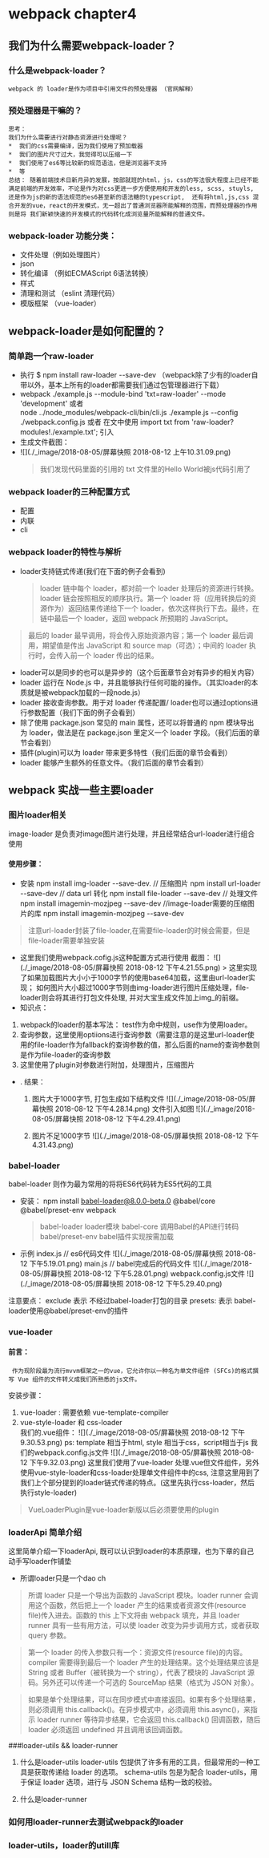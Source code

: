 # webpack chapter4
## 我们为什么需要webpack-loader？
###  什么是webpack-loader？
    webpack 的 loader是作为项目中引用文件的预处理器 （官网解释）
###  预处理器是干嘛的？
    
    思考：
    我们为什么需要进行对静态资源进行处理呢？
    *  我们的css需要编译，因为我们使用了预加载器
    *  我们的图片尺寸过大，我觉得可以压缩一下
    *  我们使用了es6等比较新的规范语法，但是浏览器不支持
    *  等
    总结： 随着前端技术日新月异的发展，按部就班的html，js，css的写法很大程度上已经不能满足前端的开发效率，不论是作为对css更进一步方便使用和开发的less, scss, stuyls, 还是作为js的新的语法规范的es6甚至新的语法糖的typescript,  还有将html,js,css 混合开发的vue，react的开发模式，无一超出了普通浏览器所能解释的范围，而预处理器的作用则是将 我们新颖快速的开发模式的代码转化成浏览量所能解释的普通文件。
###  webpack-loader 功能分类：
* 文件处理（例如处理图片）
* json  
* 转化编译 （例如ECMAScript 6语法转换）
* 样式 
* 清理和测试 （eslint 清理代码）
* 模版框架 （vue-loader）
##   webpack-loader是如何配置的？
### 简单跑一个raw-loader
* 执行 $ npm install raw-loader --save-dev   （webpack除了少有的loader自带以外，基本上所有的loader都需要我们通过包管理器进行下载）
* webpack ./example.js --module-bind 'txt=raw-loader'  --mode 'development'  或者  
    node ../node_modules/webpack-cli/bin/cli.js ./example.js --config ./webpack.config.js 或者
     在文中使用 import txt from 'raw-loader?modules!./example.txt'; 引入
* 生成文件截图：
* ![](./_image/2018-08-05/屏幕快照 2018-08-12 上午10.31.09.png)
   >  我们发现代码里面的引用的 txt 文件里的Hello World被js代码引用了
###  webpack loader的三种配置方式
*  配置
* 内联
* cli
###  webpack  loader的特性与解析
* loader支持链式传递(我们在下面的例子会看到)
    >  loader 链中每个 loader，都对前一个 loader 处理后的资源进行转换。loader 链会按照相反的顺序执行。第一个 loader 将（应用转换后的资源作为）返回结果传递给下一个 loader，依次这样执行下去。最终，在链中最后一个 loader，返回 webpack 所预期的 JavaScript。
> 最后的 loader 最早调用，将会传入原始资源内容；第一个 loader 最后调用，期望值是传出 JavaScript 和 source map（可选）；中间的 loader 执行时，会传入前一个 loader 传出的结果。
*  loader可以是同步的也可以是异步的（这个后面章节会对有异步的相关内容）
* loader 运行在 Node.js 中，并且能够执行任何可能的操作。（其实loader的本质就是被webpack加载的一段node.js）
* loader 接收查询参数。用于对 loader 传递配置/ loader也可以通过options进行参数配置（我们下面的例子会看到）
* 除了使用 package.json 常见的 main 属性，还可以将普通的 npm 模块导出为 loader，做法是在 package.json 里定义一个 loader 字段。（我们后面的章节会看到）
* 插件(plugin)可以为 loader 带来更多特性（我们后面的章节会看到）
* loader 能够产生额外的任意文件。（我们后面的章节会看到）


## webpack 实战一些主要loader

### 图片loader相关
image-loader 是负责对image图片进行处理，并且经常结合url-loader进行组合使用
#### 使用步骤：
* 安装
       npm install img-loader --save-dev.  // 压缩图片
       npm install url-loader --save-dev    // data url 转化
       npm install file-loader --save-dev // 处理文件
       npm install  imagemin-mozjpeg --save-dev //image-loader需要的压缩图片的库
       npm install imagemin-mozjpeg --save-dev

> 注意url-loader封装了file-loader,在需要file-loader的时候会需要，但是file-loader需要单独安装
* 这里我们使用webpack.cofig.js这种配置方式进行使用
       截图：
![](./_image/2018-08-05/屏幕快照 2018-08-12 下午4.21.55.png)
       >  这里实现了如果加载图片大小小于1000字节的使用base64加载，这里由url-loader实现； 如何图片大小超过1000字节则由img-loader进行图片压缩处理，file-loader则会将其进行打包文件处理,  并对大宝生成文件加上img_的前缀。
*  知识点：
  1. webpack的loader的基本写法： test作为命中规则，use作为使用loader。 
  2. 查询参数，这里使用optiions进行查询参数（需要注意的是这里url-loader使用的file-loader作为fallback的查询参数的值，那么后面的name的查询参数则是作为file-loader的查询参数
  3. 这里使用了plugin对参数进行附加，处理图片，压缩图片
* .  结果：
     1. 图片大于1000字节, 打包生成如下结构文件
  ![](./_image/2018-08-05/屏幕快照 2018-08-12 下午4.28.14.png)
      文件引入如图
![](./_image/2018-08-05/屏幕快照 2018-08-12 下午4.29.41.png)

  1. 图片不足1000字节
![](./_image/2018-08-05/屏幕快照 2018-08-12 下午4.31.43.png)
### babel-loader
babel-loader 则作为最为常用的将将ES6代码转为ES5代码的工具 
* 安装：
    npm install babel-loader@8.0.0-beta.0 @babel/core @babel/preset-env webpack
    > babel-loader loader模块
    > babel-core 调用Babel的API进行转码
    > babel/preset-env babel插件实现按需加载
* 示例
    index.js // es6代码文件
![](./_image/2018-08-05/屏幕快照 2018-08-12 下午5.19.01.png)
main.js // babel完成后的代码文件
![](./_image/2018-08-05/屏幕快照 2018-08-12 下午5.28.01.png)
webpack.config.js文件
![](./_image/2018-08-05/屏幕快照 2018-08-12 下午5.29.40.png)

注意要点：
exclude 表示 不经过babel-loader打包的目录
presets: 表示 babel-loader使用@babel/preset-env的插件
### vue-loader
#### 前言：
     作为现阶段最为流行mvvm框架之一的vue，它允许你以一种名为单文件组件 (SFCs)的格式撰写 Vue 组件的文件转义成我们所熟悉的js文件。
安装步骤：
1.  vue-loader :  需要依赖 vue-template-compiler
2. vue-style-loader  和 css-loader   
我们的.vue组件：
![](./_image/2018-08-05/屏幕快照 2018-08-12 下午9.30.53.png)
ps: template 相当于html, style 相当于css，script相当于js
我们的webpack.config.js文件
![](./_image/2018-08-05/屏幕快照 2018-08-12 下午9.32.03.png)
这里我们使用了vue-loader 处理.vue但文件组件，另外使用vue-style-loader和css-loader处理单文件组件中的css, 注意这里用到了我们上个部分提到的loader链式传递的特点。(这里先执行css-loader，然后执行style-loader)

>  VueLoaderPlugin是vue-loader新版以后必须要使用的plugin

### loaderApi 简单介绍
 这里简单介绍一下loaderApi, 既可以认识到loader的本质原理，也为下章的自己动手写loader作铺垫
* 所谓loader只是一个dao ch

> 所谓 loader 只是一个导出为函数的 JavaScript 模块。loader runner 会调用这个函数，然后把上一个 loader 产生的结果或者资源文件(resource file)传入进去。函数的 this 上下文将由 webpack 填充，并且 loader runner 具有一些有用方法，可以使 loader 改变为异步调用方式，或者获取 query 参数。

> 第一个 loader 的传入参数只有一个：资源文件(resource file)的内容。compiler 需要得到最后一个 loader 产生的处理结果。这个处理结果应该是 String 或者 Buffer（被转换为一个 string），代表了模块的 JavaScript 源码。另外还可以传递一个可选的 SourceMap 结果（格式为 JSON 对象）。

> 如果是单个处理结果，可以在同步模式中直接返回。如果有多个处理结果，则必须调用 this.callback()。在异步模式中，必须调用 this.async()，来指示 loader runner 等待异步结果，它会返回 this.callback() 回调函数，随后 loader 必须返回 undefined 并且调用该回调函数。




###loader-utils && loader-runner
1. 什么是loader-utils
    loader-utils 包提供了许多有用的工具，但最常用的一种工具是获取传递给 loader 的选项。
    schema-utils 包是为配合 loader-utils，用于保证 loader 选项，进行与 JSON Schema 结构一致的校验。


2. 什么是loader-runner

### 如何用loader-runner去测试webpack的loader
### loader-utils，loader的utill库

